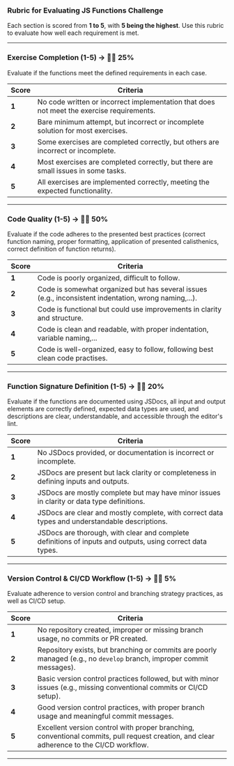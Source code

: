 ### Rubric for Evaluating JS Functions Challenge

Each section is scored from **1 to 5**, with **5 being the highest**. Use this rubric to evaluate how well each requirement is met.

---

### **Exercise Completion (1-5)** → 🏋️‍♀️ **25%**

Evaluate if the functions meet the defined requirements in each case.

| **Score** | **Criteria**                                                                              |
| --------- | ----------------------------------------------------------------------------------------- |
| **1**     | No code written or incorrect implementation that does not meet the exercise requirements. |
| **2**     | Bare minimum attempt, but incorrect or incomplete solution for most exercises.            |
| **3**     | Some exercises are completed correctly, but others are incorrect or incomplete.           |
| **4**     | Most exercises are completed correctly, but there are small issues in some tasks.         |
| **5**     | All exercises are implemented correctly, meeting the expected functionality.              |

---

### **Code Quality (1-5)** → 🏋️‍♀️ **50%**

Evaluate if the code adheres to the presented best practices (correct function naming, proper formatting, application of presented calisthenics, correct definition of function returns).

| **Score** | **Criteria**                                                                                          |
| --------- | ----------------------------------------------------------------------------------------------------- |
| **1**     | Code is poorly organized, difficult to follow.                                                        |
| **2**     | Code is somewhat organized but has several issues (e.g., inconsistent indentation, wrong naming,...). |
| **3**     | Code is functional but could use improvements in clarity and structure.                               |
| **4**     | Code is clean and readable, with proper indentation, variable naming,...                              |
| **5**     | Code is well-organized, easy to follow, following best clean code practises.                          |

---

### **Function Signature Definition (1-5)** → 🏋️‍♀️ **20%**

Evaluate if the functions are documented using JSDocs, all input and output elements are correctly defined, expected data types are used, and descriptions are clear, understandable, and accessible through the editor's lint.

| **Score** | **Criteria**                                                                                              |
| --------- | --------------------------------------------------------------------------------------------------------- |
| **1**     | No JSDocs provided, or documentation is incorrect or incomplete.                                          |
| **2**     | JSDocs are present but lack clarity or completeness in defining inputs and outputs.                       |
| **3**     | JSDocs are mostly complete but may have minor issues in clarity or data type definitions.                 |
| **4**     | JSDocs are clear and mostly complete, with correct data types and understandable descriptions.            |
| **5**     | JSDocs are thorough, with clear and complete definitions of inputs and outputs, using correct data types. |

---

### **Version Control & CI/CD Workflow (1-5)** → 🏋️‍♀️ **5%**

Evaluate adherence to version control and branching strategy practices, as well as CI/CD setup.

| **Score** | **Criteria**                                                                                                                             |
| --------- | ---------------------------------------------------------------------------------------------------------------------------------------- |
| **1**     | No repository created, improper or missing branch usage, no commits or PR created.                                                       |
| **2**     | Repository exists, but branching or commits are poorly managed (e.g., no `develop` branch, improper commit messages).                    |
| **3**     | Basic version control practices followed, but with minor issues (e.g., missing conventional commits or CI/CD setup).                     |
| **4**     | Good version control practices, with proper branch usage and meaningful commit messages.                                                 |
| **5**     | Excellent version control with proper branching, conventional commits, pull request creation, and clear adherence to the CI/CD workflow. |

---
